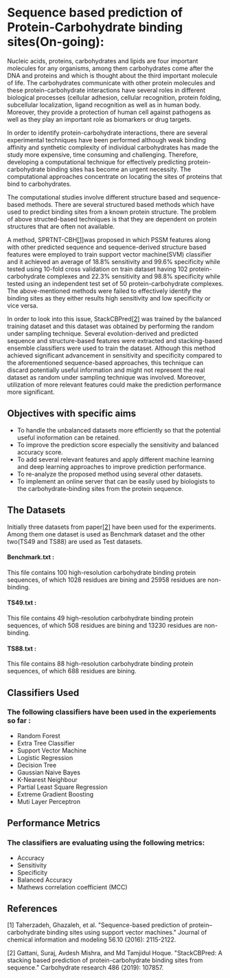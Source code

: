 # Sequence based prediction of Protein-Carbohydrate binding sites(On-going):

Nucleic acids, proteins, carbohydrates and lipids are four important molecules for any organisms, among them carbohydrates come after the DNA and proteins and which is thought about the third important molecule of life. The carbohydrates communicate with other protein molecules and these protein-carbohydrate interactions have several roles in different biological processes (cellular adhesion, cellular recognition, protein folding, subcellular localization, ligand recognition as well as in human body. Moreover, they provide a protection of human cell against pathogens as well as they play an important role as biomarkers or drug targets.

In order to identify protein-carbohydrate interactions, there are several experimental techniques have been performed although weak binding affinity and synthetic complexity of individual carbohydrates has made the study more expensive, time consuming and challenging. Therefore, developing a computational technique for effectively predicting protein-carbohydrate binding sites has become an urgent necessity. The computational approaches concentrate on locating the sites of proteins
that bind to carbohydrates. 

The computational studies involve different structure based and sequence-based methods. There are several structured based methods which have used to predict binding sites from a known protein structure. The problem of above structed-based techniques is that they are dependent on protein structures that are often not available.

A method, SPRTNT-CBH[[1]](#1)was proposed in which PSSM features along with other predicted sequence and sequence-derived structure based features were employed to train support vector machine(SVM) classifier and it achieved an average of 18.8% sensitivity and 99.6% specificity while tested using 10-fold cross validation on train dataset having 102 protein-carbohydrate complexes and 22.3% sensitivity and 98.8% specificity while tested using an independent test set of 50 protein-carbohydrate complexes. The above-mentioned methods were failed to effectively identify the binding sites as they either results high sensitivity and low specificity or vice versa.

In order to look into this issue, StackCBPred[[2]](#2) was trained by the balanced training dataset and this dataset was obtained by performing the random under sampling technique. Several evolution-derived and predicted sequence and structure-based features were extracted and stacking-based ensemble classifiers were used to train the dataset. Although this method achieved significant advancement in sensitivity and specificity compared to the aforementioned sequence-based approaches, this technique can discard potentially useful information and might not represent the real dataset as random under sampling technique was involved. Moreover, utilization of more relevant features could make the prediction performance more significant.

## Objectives with specific aims  
- To handle the unbalanced datasets more efficiently so that the potential useful inoformation can be retained.<br />
- To improve the prediction score especially the sensitivity and balanced accuracy score.<br />
- To add several relevant features and apply different machine learning and deep learning approaches to improve prediction performance.<br />
- To re-analyze the proposed method using several other datasets.<br />
- To implement an online server that can be easily used by biologists to the carbohydrate-binding sites from the protein sequence.<br />

## The Datasets 
Initially three datasets from paper[[2]](#2) have been used for the experiments. Among them one dataset is used as Benchmark dataset and the other two(TS49 and TS88) are used as Test datasets.
#### Benchmark.txt : 
This file contains 100 high-resolution carbohydrate binding protein sequences, of which 1028 residues are bining and 25958 residues are non-binding.
#### TS49.txt :
This file contains 49 high-resolution carbohydrate binding protein sequences, of which 508 residues are bining and 13230 residues are non-binding.
#### TS88.txt :
This file contains 88 high-resolution carbohydrate binding protein sequences, of which 688 residues are bining.

## Classifiers Used
### The following classifiers have been used in the experiements so far : <br />
- Random Forest <br />
- Extra Tree Classifier <br />
- Support Vector Machine <br />
- Logistic Regression <br />
- Decision Tree <br />
- Gaussian Naive Bayes <br />
- K-Nearest Neighbour <br />
- Partial Least Square Regression <br />
- Extreme Gradient Boosting <br />
- Muti Layer Perceptron <br />

## Performance Metrics
### The classifiers are evaluating using the following metrics: <br />
- Accuracy <br />
- Sensitivity <br />
- Specificity <br />
- Balanced Accuracy <br />
- Mathews correlation coefficient (MCC)

## References 
<a id="1">[1]</a>
Taherzadeh, Ghazaleh, et al. "Sequence-based prediction of protein–carbohydrate binding sites using support vector machines." Journal of chemical information and modeling 56.10 (2016): 2115-2122.<br />

<a id="2">[2]</a>
Gattani, Suraj, Avdesh Mishra, and Md Tamjidul Hoque. "StackCBPred: A stacking based prediction of protein-carbohydrate binding sites from sequence." Carbohydrate research 486 (2019): 107857.
